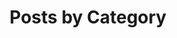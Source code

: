 ---
title: "Posts by Category"
layout: categories
permalink: /categories/
author_profile: true
sidebar:
  title: "Sample Title"
  nav: sidebar-profile
---